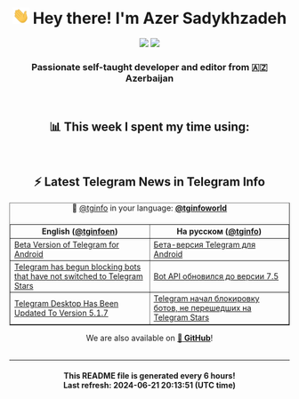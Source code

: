 <div align="center">
	<div>
		<h1>
      <img src="./assets/hi.gif" width="30px"> Hey there! I'm Azer Sadykhzadeh
    </h1>
    <img height="18" src="https://komarev.com/ghpvc/?username=sadykhzadeh&label=Views&color=2081c1&style=flat-square" />
		<a href="https://wakatime.com/Azer"> <img height="18" src="https://wakatime.com/badge/user/f80ae27a-c328-426f-a381-bc84136e2dd6.svg" /> </a>
    <h3>
      Passionate self-taught developer and editor from 🇦🇿 Azerbaijan
    </h3>
  </div>
  <br>

<h2>📊 This week I spent my time using:</h2>

<!--START_SECTION:waka-->
<!--END_SECTION:waka-->

<br>

<h2>⚡️ Latest Telegram News in Telegram Info</h2>
  <table border>
		<tr>
			<th width="50%">English (<a href="https://t.me/tginfoen">@tginfoen</a>)</th>
			<th>На русском (<a href="https://t.me/tginfo">@tginfo</a>)</th>
		</tr>
		<caption>🚩 <a href="https://t.me/tginfo">@tginfo</a> in your language: <a href="https://t.me/tginfoworld"><b>@tginfoworld</b></a><caption/>
  <tr><td><a href="https://t.me/tginfoen/1929">Beta Version of Telegram for Android</a></td>
    <td><a href="https://t.me/tginfo/4039">Бета-версия Telegram для Android</a></td></tr><tr><td><a href="https://t.me/tginfoen/1928">Telegram has begun blocking bots that have not switched to Telegram Stars</a></td>
    <td><a href="https://t.me/tginfo/4038">Bot API обновился до версии 7.5</a></td></tr><tr><td><a href="https://t.me/tginfoen/1927">Telegram Desktop Has Been Updated To Version 5.1.7</a></td>
    <td><a href="https://t.me/tginfo/4037">Telegram начал блокировку ботов, не перешедших на Telegram Stars</a></td></tr>
</table>
We are also available on <a href="https://github.com/tginfo"><b>🐙 GitHub</b></a>!
</div>

<br>
<hr>
<h4 align="center">This README file is generated <b>every 6 hours</b>!</br>Last refresh: <b>2024-06-21 20:13:51 (UTC time)</b></h4>
